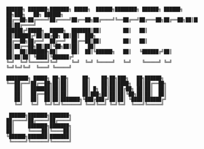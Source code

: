 <pre>
<code>



██████╗ ███████╗███████╗ █████╗  ██████╗████████╗ ██████╗ ██████╗ ██╗███╗   ██╗ ██████╗
██╔══██╗██╔════╝██╔════╝██╔══██╗██╔════╝╚══██╔══╝██╔═══██╗██╔══██╗██║████╗  ██║██╔════╝   
██████╔╝█████╗  █████╗  ███████║██║        ██║   ██║   ██║██████╔╝██║██╔██╗ ██║██║  ███╗  
██╔══██╗██╔══╝  ██╔══╝  ██╔══██║██║        ██║   ██║   ██║██╔══██╗██║██║╚██╗██║██║   ██║    
██║  ██║███████╗██║     ██║  ██║╚██████╗   ██║   ╚██████╔╝██║  ██║██║██║ ╚████║╚██████╔╝   
╚═╝  ╚═╝╚══════╝╚═╝     ╚═╝  ╚═╝ ╚═════╝   ╚═╝    ╚═════╝ ╚═╝  ╚═╝╚═╝╚═╝  ╚═══╝ ╚═════╝   
                                                              
████████╗ █████╗ ██╗██╗     ██╗    ██╗██╗███╗   ██╗██████╗                     
╚══██╔══╝██╔══██╗██║██║     ██║    ██║██║████╗  ██║██╔══██╗                    
   ██║   ███████║██║██║     ██║ █╗ ██║██║██╔██╗ ██║██║  ██║                    
   ██║   ██╔══██║██║██║     ██║███╗██║██║██║╚██╗██║██║  ██║                    
   ██║   ██║  ██║██║███████╗╚███╔███╔╝██║██║ ╚████║██████╔╝                    
   ╚═╝   ╚═╝  ╚═╝╚═╝╚══════╝ ╚══╝╚══╝ ╚═╝╚═╝  ╚═══╝╚═════╝                     
                                                                               
 ██████╗███████╗███████╗                                                       
██╔════╝██╔════╝██╔════╝                                                       
██║     ███████╗███████╗                                                       
██║     ╚════██║╚════██║                                                       
╚██████╗███████║███████║                                                       
 ╚═════╝╚══════╝╚══════╝     


</code>
</pre>
